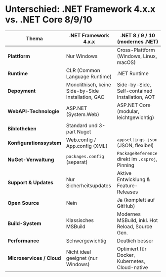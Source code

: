 # Unterschied: .NET Framework 4.x.x vs. .NET Core 8/9/10

| Thema                        | .NET Framework 4.x.x                             | .NET 8 / 9 / 10 (modernes .NET)                 |
|------------------------------|--------------------------------------------------|-------------------------------------------------|
| **Plattform**                | Nur Windows                                      | Cross-Plattform (Windows, Linux, macOS)         |
| **Runtime**                  | CLR (Common Language Runtime)                    | .NET Runtime                                    |
| **Depoyment**        | Monolithisch, keine Side-by-Side Installation, GAC | Side-by-Side, Self-contained Installation, AOT        |
| **WebAPI-Technologie**       | ASP.NET (System.Web)                             | ASP.NET Core (modular, leichtgewichtig)         |
| **Biblotheken**     |          Standard und 3-part Nuget      |                 | Standard, NuGet-Ökosystem, Microsoft.Extensions
| **Konfigurationssystem**     | Web.config / App.config (XML)                    | `appsettings.json` (JSON, flexibel)             |
| **NuGet-Verwaltung**         | `packages.config` (separat)                      | `PackageReference` direkt im `.csproj`, Pinning |
| **Support & Updates**        | Nur Sicherheitsupdates                           | Aktive Entwicklung & Feature-Releases           |
| **Open Source**              | Nein                                             | Ja (komplett auf GitHub)                        |
| **Build-System**             | Klassisches MSBuild                              | Modernes MSBuild, inkl. Hot Reload, Source Gen. |
| **Performance**              | Schwergewichtig                                  | Deutlich besser                                 |
| **Microservices / Cloud**    | Nicht ideal geeignet (nur Windows)               | Optimiert für Docker, Kubernetes, Cloud-native  |

